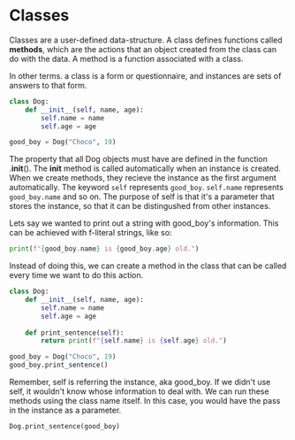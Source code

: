 # Classes
Classes are a user-defined data-structure. A class defines functions called **methods**, which are the actions that an object created from the class can do with the data. A method is a function associated with a class.

In other terms. a class is a form or questionnaire, and instances are sets of answers to that form.

```python
class Dog:
    def __init__(self, name, age):
        self.name = name
        self.age = age

good_boy = Dog("Choco", 19)
```
The property that all Dog objects must have are defined in the function .__init__(). The __init__ method is called automatically when an instance is created. 
When we create methods, they recieve the instance as the first argument automatically. The keyword `self` represents `good_boy`. `self.name` represents `good_boy.name` and so on. The purpose of self is that it's a parameter that stores the instance, so that it can be distingushed from other instances.

Lets say we wanted to print out a string with good_boy's information. This can be achieved with f-literal strings, like so:

```python
print(f"{good_boy.name} is {good_boy.age} old.")
```
Instead of doing this, we can create a method in the class that can be called every time we want to do this action.

```python
class Dog:
    def __init__(self, name, age):
        self.name = name
        self.age = age
    
    def print_sentence(self):
        return print(f"{self.name} is {self.age} old.")

good_boy = Dog("Choco", 19)
good_boy.print_sentence()
```
Remember, self is referring the instance, aka good_boy. If we didn't use self, it wouldn't know whose information to deal with.
We can run these methods using the class name itself. In this case, you would have the pass in the instance as a parameter.
```python
Dog.print_sentence(good_boy)
```
